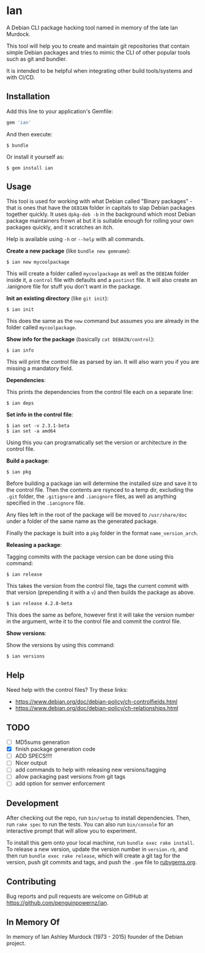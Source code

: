 # Ian

A Debian CLI package hacking tool named in memory of the late Ian Murdock.

This tool will help you to create and maintain git repositories that contain simple
Debian packages and tries to mimic the CLI of other popular tools such as git and
bundler.

It is intended to be helpful when integrating other build tools/systems and
with CI/CD.

## Installation

Add this line to your application's Gemfile:

```ruby
gem 'ian'
```

And then execute:

    $ bundle

Or install it yourself as:

    $ gem install ian

## Usage

This tool is used for working with what Debian called "Binary packages" - that is
ones that have the `DEBIAN` folder in capitals to slap Debian packages together
quickly.  It uses `dpkg-deb -b` in the background which most Debian package
maintainers frown at but it is suitable enough for rolling your own packages
quickly, and it scratches an itch.

Help is available using `-h` or `--help` with all commands.

**Create a new package** (like `bundle new gemname`):

    $ ian new mycoolpackage

This will create a folder called `mycoolpackage` as well as the `DEBIAN` folder
inside it, a `control` file with defaults and a `postinst` file.  It will also
create an .ianignore file for stuff you don't want in the package.

**Init an existing directory** (like `git init`):

    $ ian init

This does the same as the `new` command but assumes you are already in the folder
called `mycoolpackage`.

**Show info for the package** (basically `cat DEBAIN/control`):

    $ ian info

This will print the control file as parsed by ian.  It will also warn you if you
are missing a mandatory field.

**Dependencies**:

This prints the dependencies from the control file each on a separate line:

    $ ian deps

**Set info in the control file**:

    $ ian set -v 2.3.1-beta
    $ ian set -a amd64

Using this you can programatically set the version or architecture in the control
file.

**Build a package**:

    $ ian pkg

Before building a package ian will determine the installed size and save it to
the control file.  Then the contents are rsynced to a temp dir, excluding the `.git`
folder, the `.gitignore` and `.ianignore` files, as well as anything specified in
the `.ianignore` file.

Any files left in the root of the package will be moved to `/usr/share/doc` under
a folder of the same name as the generated package.

Finally the package is built into a `pkg` folder in the format `name_version_arch`.

**Releasing a package**:

Tagging commits with the package version can be done using this command:

    $ ian release

This takes the version from the control file, tags the current commit with that
version (prepending it with a `v`) and then builds the package as above.

    $ ian release 4.2.8-beta

This does the same as before, however first it will take the version number in
the argument, write it to the control file and commit the control file.

**Show versions**:

Show the versions by using this command:

    $ ian versions

## Help

Need help with the control files?  Try these links:

* https://www.debian.org/doc/debian-policy/ch-controlfields.html
* https://www.debian.org/doc/debian-policy/ch-relationships.html

## TODO

- [ ] MD5sums generation
- [x] finish package generation code
- [ ] ADD SPECS!!!!
- [ ] Nicer output
- [ ] add commands to help with releasing new versions/tagging
- [ ] allow packaging past versions from git tags
- [ ] add option for semver enforcement

## Development

After checking out the repo, run `bin/setup` to install dependencies. Then, run `rake spec` to run the tests. You can also run `bin/console` for an interactive prompt that will allow you to experiment.

To install this gem onto your local machine, run `bundle exec rake install`. To release a new version, update the version number in `version.rb`, and then run `bundle exec rake release`, which will create a git tag for the version, push git commits and tags, and push the `.gem` file to [rubygems.org](https://rubygems.org).

## Contributing

Bug reports and pull requests are welcome on GitHub at https://github.com/penguinpowernz/ian.

## In Memory Of

In memory of Ian Ashley Murdock (1973 - 2015) founder of the Debian project.
